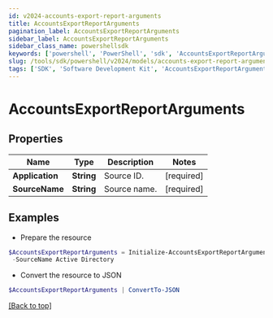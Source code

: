 ```yaml
---
id: v2024-accounts-export-report-arguments
title: AccountsExportReportArguments
pagination_label: AccountsExportReportArguments
sidebar_label: AccountsExportReportArguments
sidebar_class_name: powershellsdk
keywords: ['powershell', 'PowerShell', 'sdk', 'AccountsExportReportArguments', 'V2024AccountsExportReportArguments'] 
slug: /tools/sdk/powershell/v2024/models/accounts-export-report-arguments
tags: ['SDK', 'Software Development Kit', 'AccountsExportReportArguments', 'V2024AccountsExportReportArguments']
---
```



# AccountsExportReportArguments

## Properties

Name | Type | Description | Notes
------------ | ------------- | ------------- | -------------
**Application** | **String** | Source ID. | [required]
**SourceName** | **String** | Source name. | [required]

## Examples

- Prepare the resource
```powershell
$AccountsExportReportArguments = Initialize-AccountsExportReportArguments  -Application 2c9180897eSourceIde781782f705b9 `
 -SourceName Active Directory
```

- Convert the resource to JSON
```powershell
$AccountsExportReportArguments | ConvertTo-JSON
```


[[Back to top]](#) 

